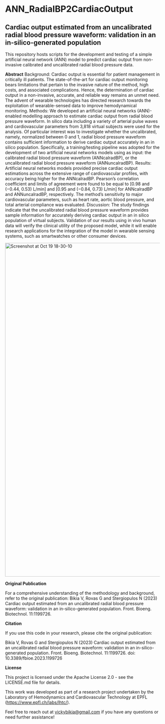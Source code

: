 # ANN_RadialBP2CardiacOutput
## Cardiac output estimated from an uncalibrated radial blood pressure waveform: validation in an in-silico-generated population

This repository hosts scripts for the development and testing of a simple artificial neural network (ANN) model to predict cardiac output from non-invasive calibrated and uncalibrated radial blood pressure data.

**Abstract**
Background: Cardiac output is essential for patient management in critically ill patients. The state-of-the-art for cardiac output monitoring bears limitations that pertain to the invasive nature of the method, high costs, and associated complications. Hence, the determination of cardiac output in a non-invasive, accurate, and reliable way remains an unmet need. The advent of wearable technologies has directed research towards the exploitation of wearable-sensed data to improve hemodynamical monitoring.
Methods: We developed an artificial neural networks (ANN)-enabled modelling approach to estimate cardiac output from radial blood pressure waveform. In silico data including a variety of arterial pulse waves and cardiovascular parameters from 3,818 virtual subjects were used for the analysis. Of particular interest was to investigate whether the uncalibrated, namely, normalized between 0 and 1, radial blood pressure waveform contains sufficient information to derive cardiac output accurately in an in silico population. Specifically, a training/testing pipeline was adopted for the development of two artificial neural networks models using as input: the calibrated radial blood pressure waveform (ANNcalradBP), or the uncalibrated radial blood pressure waveform (ANNuncalradBP).
Results: Artificial neural networks models provided precise cardiac output estimations across the extensive range of cardiovascular profiles, with accuracy being higher for the ANNcalradBP. Pearson’s correlation coefficient and limits of agreement were found to be equal to [0.98 and (−0.44, 0.53) L/min] and [0.95 and (−0.84, 0.73) L/min] for ANNcalradBP and ANNuncalradBP, respectively. The method’s sensitivity to major cardiovascular parameters, such as heart rate, aortic blood pressure, and total arterial compliance was evaluated.
Discussion: The study findings indicate that the uncalibrated radial blood pressure waveform provides sample information for accurately deriving cardiac output in an in silico population of virtual subjects. Validation of our results using in vivo human data will verify the clinical utility of the proposed model, while it will enable research applications for the integration of the model in wearable sensing systems, such as smartwatches or other consumer devices.

<img width="1087" alt="Screenshot at Oct 19 18-30-10" src="https://github.com/Vicbi/ANN_RadialBP2CardiacOutput/assets/10075123/ce5a2116-e0d1-45e1-9c7e-743c39b03e45">

**Original Publication**

For a comprehensive understanding of the methodology and background, refer to the original publication: Bikia V, Rovas G and Stergiopulos N (2023) Cardiac output estimated from an uncalibrated radial blood pressure waveform: validation in an in-silico-generated population. Front. Bioeng. Biotechnol. 11:1199726.

**Citation**

If you use this code in your research, please cite the original publication:

Bikia V, Rovas G and Stergiopulos N (2023) Cardiac output estimated from an uncalibrated radial blood pressure waveform: validation in an in-silico-generated population. Front. Bioeng. Biotechnol. 11:1199726. doi: 10.3389/fbioe.2023.1199726

**License**

This project is licensed under the Apache License 2.0 - see the LICENSE.md file for details.

This work was developed as part of a research project undertaken by the Laboratory of Hemodynamics and Cardiovascular Technology at EPFL (https://www.epfl.ch/labs/lhtc/).


Feel free to reach out at vickybikia@gmail.com if you have any questions or need further assistance!

